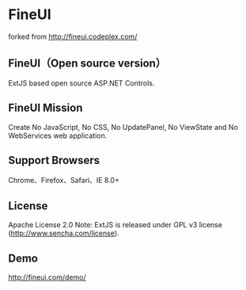 # FineUI
forked from http://fineui.codeplex.com/

## FineUI（Open source version）
ExtJS based open source ASP.NET Controls.

## FineUI Mission
Create No JavaScript, No CSS, No UpdatePanel, No ViewState and No WebServices web application.

## Support Browsers
Chrome、Firefox、Safari、IE 8.0+

## License
Apache License 2.0
Note: ExtJS is released under GPL v3 license (http://www.sencha.com/license).


## Demo 
http://fineui.com/demo/
